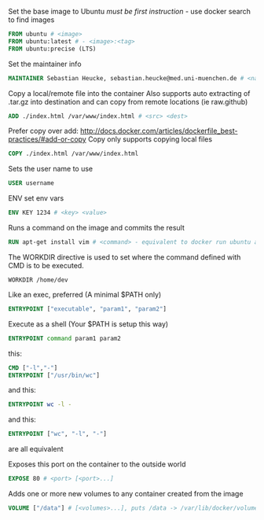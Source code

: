 Set the base image to Ubuntu *must be first instruction* - use docker search to find images

```dockerfile
FROM ubuntu # <image>
FROM ubuntu:latest # - <image>:<tag>
FROM ubuntu:precise (LTS)
```

Set the maintainer info
```dockerfile
MAINTAINER Sebastian Heucke, sebastian.heucke@med.uni-muenchen.de # <name>
```

Copy a local/remote file into the container 
Also supports auto extracting of .tar.gz into destination and can copy from remote locations (ie raw.github)
```dockerfile
ADD ./index.html /var/www/index.html # <src> <dest>
```

Prefer copy over add: http://docs.docker.com/articles/dockerfile_best-practices/#add-or-copy
Copy only supports copying local files
```dockerfile
COPY ./index.html /var/www/index.html
```

Sets the user name to use 
```dockerfile
USER username
```
ENV set env vars
```dockerfile
ENV KEY 1234 # <key> <value>
```

Runs a command on the image and commits the result
```dockerfile
RUN apt-get install vim # <command> - equivalent to docker run ubuntu apt-get install vim && docker commit XXXX
```

The WORKDIR directive is used to set where the command defined with CMD is to be executed.
```
WORKDIR /home/dev
```

Like an exec, preferred (A minimal $PATH only)
```dockerfile
ENTRYPOINT ["executable", "param1", "param2"] 
```

Execute as a shell (Your $PATH is setup this way)
```dockerfile
ENTRYPOINT command param1 param2 
```

this:
```dockerfile
CMD ["-l","-"]
ENTRYPOINT ["/usr/bin/wc"]
```


and this:
```dockerfile
ENTRYPOINT wc -l -
```

and this:
```dockerfile
ENTRYPOINT ["wc", "-l", "-"]
```

are all equivalent

Exposes this port on the container to the outside world
```dockerfile
EXPOSE 80 # <port> [<port>...]
```

Adds one or more new volumes to any container created from the image
```dockerfile
VOLUME ["/data"] # [<volumes>...], puts /data -> /var/lib/docker/volumes/
```